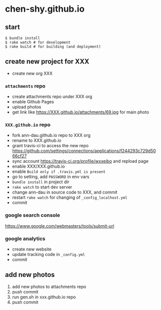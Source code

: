 # chen-shy.github.io

## start

```
$ bundle install
$ rake watch # for development
$ rake build # for building (and deployment)
```

## create new project for XXX

- create new org XXX

### `attachments` repo

- create attachments repo under XXX org
- enable Github Pages
- upload photos
- get link like https://XXX.github.io/attachments/69.jpg for main photo

### `XXX.github.io` repo

- fork ann-dau.github.io repo to XXX org
- rename to XXX.github.io
- grant travis-ci to access the new repo https://github.com/settings/connections/applications/f244293c729d5066cf27
- sync account https://travis-ci.org/profile/wxxeibo and repload page
- enable XXX/XXX.github.io
- enable `Build only if .travis.yml is present`
- go to setting, add `PASSWORD` in env vars
- `bundle install` in project dir
- `rake watch` to start dev server
- change ann-dau in source code to XXX, and commit
- restart `rake watch` for changing of `_config_localhost.yml`
- commit

### google search console

https://www.google.com/webmasters/tools/submit-url

### google analytics

- create new website
- update tracking code in `_config.yml`
- commit

## add new photos

1. add new photos to attachments repo
1. push commit
1. run gen.sh in xxx.github.io repo
1. push commit